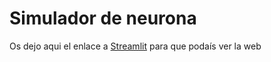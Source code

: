 # ﻿Simulador de neurona

Os dejo aqui el enlace a [Streamlit](https://heartdiseaseml-c2rdz5eharcbl97krkydst.streamlit.app/) para que podaís ver la web
